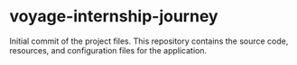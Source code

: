 # voyage-internship-journey
Initial commit of the project files. This repository contains the source code, resources, and configuration files for the application.
